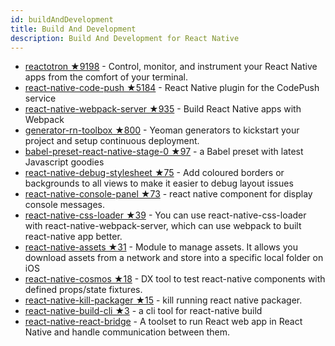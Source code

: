 ```yaml
---
id: buildAndDevelopment
title: Build And Development
description: Build And Development for React Native
---
```


- [reactotron ★9198](https://github.com/skellock/reactotron) - Control, monitor, and instrument your React Native apps from the comfort of your terminal.
- [react-native-code-push ★5184](https://github.com/Microsoft/react-native-code-push) - React Native plugin for the CodePush service
- [react-native-webpack-server ★935](https://github.com/mjohnston/react-native-webpack-server) - Build React Native apps with Webpack
- [generator-rn-toolbox ★800](https://github.com/bamlab/generator-rn-toolbox) - Yeoman generators to kickstart your project and setup continuous deployment.
- [babel-preset-react-native-stage-0 ★97](https://github.com/skevy/babel-preset-react-native-stage-0) - a Babel preset with latest Javascript goodies
- [react-native-debug-stylesheet ★75](https://github.com/brentvatne/react-native-debug-stylesheet) - Add coloured borders or backgrounds to all views to make it easier to debug layout issues
- [react-native-console-panel ★73](https://github.com/sospartan/react-native-console-panel) - react native component for display console messages.
- [react-native-css-loader ★39](https://github.com/thewei/react-native-css-loader) - You can use react-native-css-loader with react-native-webpack-server, which can use webpack to built react-native app better.
- [react-native-assets ★31](https://github.com/llanox/react-native-assests) - Module to manage assets. It allows you download assets from a network and store into a specific local folder on iOS
- [react-native-cosmos ★18](https://github.com/jerolimov/react-native-cosmos) - DX tool to test react-native components with defined props/state fixtures.
- [react-native-kill-packager ★15](https://github.com/livioso/react-native-kill-packager) - kill running react native packager.
- [react-native-build-cli ★3](https://github.com/adonpro/react-native-build-cli) - a cli tool for react-native build
- [react-native-react-bridge](https://github.com/inokawa/react-native-react-bridge) - A toolset to run React web app in React Native and handle communication between them.
